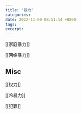 ```yaml
---
title: "暴力"
categories: 
date: 2022-11-09 08:51:14 +0800
tags: 
excerpt: 
---
```




[[家庭暴力]]

[[网络暴力]]


## Misc

[[权力]]

[[冷暴力]]

[[犯罪]]

